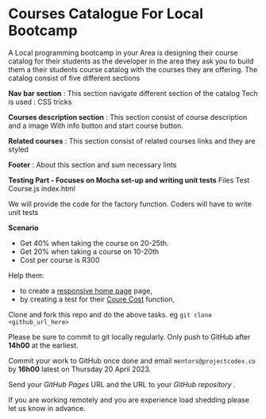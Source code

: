 # Courses Catalogue For Local Bootcamp

A Local programming bootcamp in your Area is designing their course catalog for their students as the developer in the area they ask you to build them a their students course catalog with the courses they are offering. The catalog consist of five different sections

**Nav bar section** : This section navigate different section of the catalog 
Tech is used : CSS tricks

**Courses description section** : This section consist of course description and a image
With info button and start course button. 

**Related courses** : This section consist of related courses links and they are styled 

**Footer** : About this section and sum necessary lints

**Testing Part - Focuses on Mocha set-up and writing unit tests**
Files
Test
Course.js
index.html

We will provide the code for the factory function. 
Coders will have to write unit tests

**Scenario** 
* Get 40% when taking the course on 20-25th.
* Get 20% when taking a course on 10-20th 
* Cost per course is R300

Help them:

* to create a [responsive home page](./responsive_page) page,
* by creating a test for their [Coure Cost](./course-cost) function,

Clone and fork this repo and do the above tasks.
eg `git clone <github_url_here>`

Please be sure to commit to git locally regularly. Only push to GitHub after **14h00** at the earliest.

Commit your work to GitHub once done and email `mentors@projectcodex.co` by **16h00** latest on Thursday 20 April 2023.

Send your *GitHub Pages* URL and the URL to your *GitHub repository* .

If you are working remotely and you are experience load shedding please let us know in advance.
